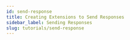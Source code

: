 ```yaml
---
id: send-response
title: Creating Extensions to Send Responses
sidebar_label: Sending Responses
slug: tutorials/send-response
---
```

